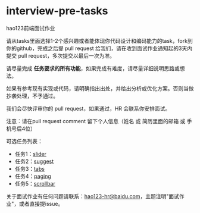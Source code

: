 # interview-pre-tasks

hao123前端面试作业

请从tasks里面选择1-2个感兴趣或者能体现你代码设计和编码能力的task，fork到你的github，完成之后提 pull request 给我们，请在收到面试作业通知起的3天内提交 pull request，多次提交以最后一次为准。

请尽量完成 **任务要求的所有功能**，如果完成有难度，请尽量详细说明思路或想法。

如果有参考现有实现或代码，请明确指出出处，并给出分析或优化方案。否则当做抄袭处理，不予通过。

我们会尽快评审你的 pull request，如果通过，HR 会联系你安排面试。

注意：请在pull request comment 留下个人信息（姓名 或 简历里面的邮箱 或 手机号后4位）

可选任务列表：
* 任务1：[slider](./task1-slider)
* 任务2：[suggest](./task2-suggest)
* 任务3：[tabs](./task3-tabs)
* 任务4：[paging](./task4-paging)
* 任务5：[scrollbar](./task-scrollbar)

关于面试作业有任何问题请联系：hao123-hr@baidu.com，主题注明"面试作业"，或者直接提issue。
